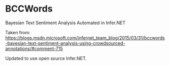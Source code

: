# BCCWords
Bayesian Text Sentiment Analysis Automated in Infer.NET

Taken from:
https://blogs.msdn.microsoft.com/infernet_team_blog/2015/03/31/bccwords-bayesian-text-sentiment-analysis-using-crowdsourced-annotations/#comment-715

Updated to use open source Infer.NET.
